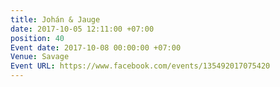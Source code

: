 ```yaml
---
title: Johán & Jauge
date: 2017-10-05 12:11:00 +07:00
position: 40
Event date: 2017-10-08 00:00:00 +07:00
Venue: Savage
Event URL: https://www.facebook.com/events/135492017075420
---
```


